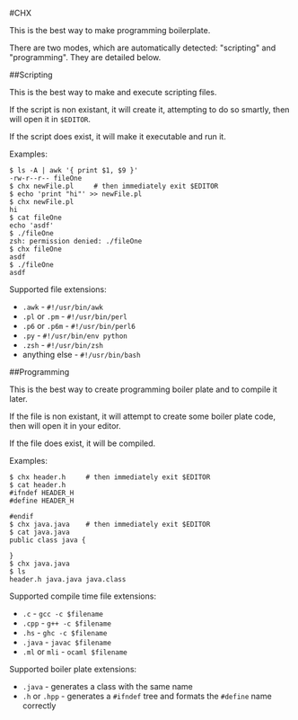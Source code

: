 #CHX

This is the best way to make programming boilerplate.

There are two modes, which are automatically detected: "scripting" and "programming". They are detailed below.

##Scripting

This is the best way to make and execute scripting files.

If the script is non existant, it will create it, attempting to do so smartly, then will open it in `$EDITOR`.

If the script does exist, it will make it executable and run it.

Examples:

	$ ls -A | awk '{ print $1, $9 }'
	-rw-r--r-- fileOne
	$ chx newFile.pl     # then immediately exit $EDITOR
	$ echo 'print "hi"' >> newFile.pl
	$ chx newFile.pl
	hi
	$ cat fileOne
	echo 'asdf'
	$ ./fileOne
	zsh: permission denied: ./fileOne
	$ chx fileOne
	asdf
	$ ./fileOne
	asdf

Supported file extensions:
* `.awk` - `#!/usr/bin/awk`
* `.pl` or `.pm` - `#!/usr/bin/perl`
* `.p6` or `.p6m` - `#!/usr/bin/perl6`
* `.py` - `#!/usr/bin/env python`
* `.zsh` - `#!/usr/bin/zsh`
* anything else - `#!/usr/bin/bash`


##Programming

This is the best way to create programming boiler plate and to compile it later.

If the file is non existant, it will attempt to create some boiler plate code, then will open it in your editor.

If the file does exist, it will be compiled.

Examples:

    $ chx header.h     # then immediately exit $EDITOR
    $ cat header.h
	#ifndef HEADER_H
	#define HEADER_H

    #endif
    $ chx java.java    # then immediately exit $EDITOR
	$ cat java.java
	public class java {
        
    }
    $ chx java.java
	$ ls
	header.h java.java java.class

Supported compile time file extensions:
* `.c` - `gcc -c $filename`
* `.cpp` - `g++ -c $filename`
* `.hs` - `ghc -c $filename`
* `.java` - `javac $filename`
* `.ml` or `mli` - `ocaml $filename`

Supported boiler plate extensions:
* `.java` - generates a class with the same name
* `.h` or `.hpp` - generates a `#ifndef` tree and formats the `#define` name correctly
